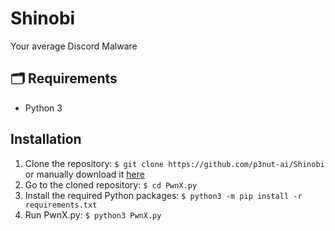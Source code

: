 # Shinobi

Your average Discord Malware

## 🗂️ Requirements

* Python 3

## Installation

1. Clone the repository: `$ git clone https://github.com/p3nut-ai/Shinobi` or manually download it [here](https://github.com/p3nut-ai/Shinobi)
2. Go to the cloned repository: `$ cd PwnX.py`
3. Install the required Python packages: `$ python3 -m pip install -r requirements.txt`
4. Run PwnX.py: `$ python3 PwnX.py`
